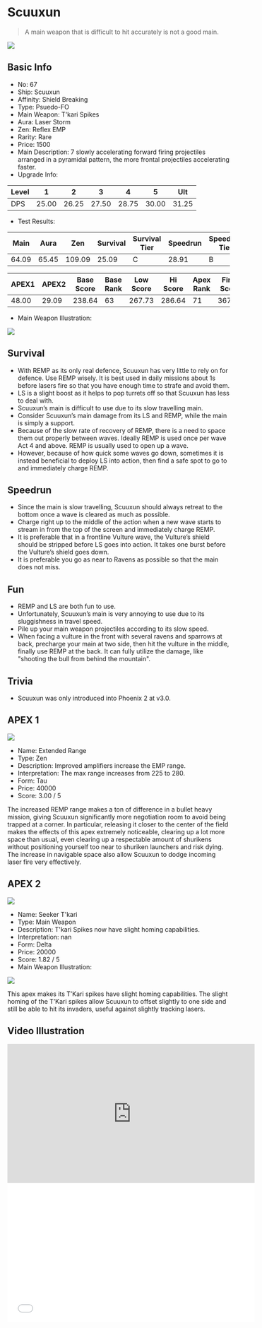 # Scuuxun

> A main weapon that is difficult to hit accurately is not a good main.

<img src="/ships/ship_67.png" style={{zoom:1}}/>

## Basic Info

- No: 67
- Ship: Scuuxun
- Affinity: Shield Breaking
- Type: Psuedo-FO
- Main Weapon: T'kari Spikes
- Aura: Laser Storm
- Zen: Reflex EMP
- Rarity: Rare
- Price: 1500
- Main Description: 7 slowly accelerating forward firing projectiles arranged in a pyramidal pattern, the more frontal projectiles accelerating faster.
- Upgrade Info: 

| Level | 1 | 2 | 3 | 4 | 5 | Ult |
|--|--|--|--|--|--|--|
| DPS | 25.00 | 26.25 | 27.50 | 28.75 | 30.00 | 31.25 |

- Test Results: 

| Main | Aura | Zen | Survival | Survival Tier | Speedrun | Speedrun Tier | Fun | Fun Tier |
|--|--|--|--|--|--|--|--|--|
| 64.09 | 65.45 | 109.09 | 25.09 | C | 28.91 | B | 27.27 | C+ |

| APEX1 | APEX2 | Base Score | Base Rank | Low Score | Hi Score | Apex Rank | Final Score | FinalRank |
|--|--|--|--|--|--|--|--|--|
| 48.00 | 29.09 | 238.64 | 63 | 267.73 | 286.64 | 71 | 367.91 | 70 |

- Main Weapon Illustration:

<img src="/illustration/main_67.gif" style={{zoom:1}}/>

## Survival

- With REMP as its only real defence, Scuuxun has very little to rely on for defence. Use REMP wisely. It is best used in daily missions about 1s before lasers fire so that you have enough time to strafe and avoid them.
- LS is a slight boost as it helps to pop turrets off so that Scuuxun has less to deal with.
- Scuuxun’s main is difficult to use due to its slow travelling main.
- Consider Scuuxun’s main damage from its LS and REMP, while the main is simply a support.
- Because of the slow rate of recovery of REMP, there is a need to space them out properly between waves. Ideally REMP is used once per wave Act 4 and above. REMP is usually used to open up a wave.
- However, because of how quick some waves go down, sometimes it is instead beneficial to deploy LS into action, then find a safe spot to go to and immediately charge REMP.

## Speedrun

- Since the main is slow travelling, Scuuxun should always retreat to the bottom once a wave is cleared as much as possible.
- Charge right up to the middle of the action when a new wave starts to stream in from the top of the screen and immediately charge REMP.
- It is preferable that in a frontline Vulture wave, the Vulture’s shield should be stripped before LS goes into action. It takes one burst before the Vulture’s shield goes down.
- It is preferable you go as near to Ravens as possible so that the main does not miss.

## Fun

- REMP and LS are both fun to use.
- Unfortunately, Scuuxun’s main is very annoying to use due to its sluggishness in travel speed.
- Pile up your main weapon projectiles according to its slow speed.
- When facing a vulture in the front with several ravens and sparrows at back, precharge your main at two side, then hit the vulture in the middle, finally use REMP at the back. It can fully utilize the damage, like "shooting the bull from behind the mountain".

## Trivia

- Scuuxun was only introduced into Phoenix 2 at v3.0.

## APEX 1

<img src="/ships/ship_67_apex_1.png" style={{zoom:1}}/>

- Name: Extended Range
- Type: Zen
- Description: Improved amplifiers increase the EMP range.
- Interpretation: The max range increases from 225 to 280.
- Form: Tau
- Price: 40000
- Score: 3.00 / 5

The increased REMP range makes a ton of difference in a bullet heavy mission, giving Scuuxun significantly more negotiation room to avoid being trapped at a corner. In particular, releasing it closer to the center of the field makes the effects of this apex extremely noticeable, clearing up a lot more space than usual, even clearing up a respectable amount of shurikens without positioning yourself too near to shuriken launchers and risk dying. The increase in navigable space also allow Scuuxun to dodge incoming laser fire very effectively.

## APEX 2

<img src="/ships/ship_67_apex_2.png" style={{zoom:1}}/>

- Name: Seeker T'kari
- Type: Main Weapon
- Description: T'kari Spikes now have slight homing capabilities.
- Interpretation: nan
- Form: Delta
- Price: 20000
- Score: 1.82 / 5
- Main Weapon Illustration:

<img src="/illustration/main_67_delta.gif" style={{zoom:1}}/>

This apex makes its T’Kari spikes have slight homing capabilities. The slight homing of the T’Kari spikes allow Scuuxun to offset slightly to one side and still be able to hit its invaders, useful against slightly tracking lasers.

## Video Illustration

<iframe width="560" height="315" src="https://www.youtube.com/embed/k2zOqtaNkYA?si=B4b2Ru8DD1g3fsr8" title="YouTube video player" frameborder="0" allow="accelerometer; autoplay; clipboard-write; encrypted-media; gyroscope; picture-in-picture; web-share" referrerpolicy="strict-origin-when-cross-origin" allowfullscreen></iframe>

<br/>

<iframe width="560" height="315" src="//player.bilibili.com/player.html?aid=856966996&bvid=BV1ZV4y1W7HB&cid=801946061&p=1&autoplay=false" scrolling="no" border="0" frameborder="no" allow="accelerometer; autoplay; clipboard-write; encrypted-media; gyroscope; picture-in-picture; web-share" framespacing="0" allowfullscreen="true"> </iframe>